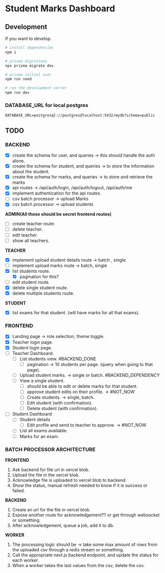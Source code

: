 # Student Marks Dashboard

## Development

If you want to develop.

```bash
# install dependencies
npm i

# prisma migrations
npx prisma migrate dev

# prisma initial user
npm run seed

# run the development server
npm run dev
```

### DATABASE_URL for local postgres

```.env
DATABASE_URL=postgresql://postgres@localhost:5432/mydb?schema=public
```

## TODO

### BACKEND

- [x] create the schema for user, and queries -> this should handle the auth alone.
- [x] create the schema for student, and queries -> to store the information about the student.
- [x] create the schema for marks, and queries -> to store and retrieve the marks
- [x] api routes -> /api/auth/login, /api/auth/logout, /api/auth/me
- [x] implement authentication for the api routes.
- [ ] csv batch processor -> upload Marks
- [x] csv batch processor -> upload students

**ADMIN(All these should be secret frontend routes)**
- [ ] create teacher route.
- [ ] delete teacher.
- [ ] edit teacher.
- [ ] show all teachers.

**TEACHER**
- [x] implement upload student details route -> batch , single.
- [ ] implement upload marks route -> batch, single
- [x] list students route.
  - [x] pagination for this?
- [ ] edit student route.
- [x] delete single student route.
- [x] delete multiple students route.

**STUDENT**
- [x] list exams for that student. (will have marks for all that exams).


### FRONTEND

- [x] Landing page -> role selection, theme toggle.
- [x] Teacher login page.
- [x] Student login page.
- [ ] Teacher Dashboard.
  - [ ] List students view. #BACKEND_DONE
    - [ ] pagination -> 10 students per page. (query when going to that page).
  - [ ] Upload student marks. -> single or batch. #BACKEND_DEPENDENCY
  - [ ] View a single student.
    - [ ] should be able to edit or delete marks for that student.
    - [ ] approve student edits on their profile. -> #NOT_NOW
    - [ ] Create students. -> single, batch.
    - [ ] Edit student (with confirmation).
    - [ ] Delete student (with confirmation).
- [ ] Student Dashboard
  - [ ] Student details
    - [ ] Edit profile and send to teacher to approve. -> #NOT_NOW
  - [ ] List all exams available.
  - [ ] Marks for an exam.

### BATCH PROCESSOR ARCHITECTURE

**FRONTEND**
1. Ask backend for file url in vercel blob.
2. Upload the file in the vercel blob.
3. Acknowledge file is uploaded to vercel blob to backend.
4. Show the status, manual refresh needed to know if it is success or failed.

**BACKEND**
1. Create an url for the file in vercel blob.
2. Expose another route for acknowledgement?? or get through websocket or something.
3. After acknowledgement, queue a job, add it to db.

**WORKER**
1. The processing logic should be -> take some max amount of rows from the uploaded csv through a redis stream or something.
2. Call the appropriate next.js backend endpoint, and update the status for each worker.
3. When a worker takes the last values from the csv, delete the csv.
